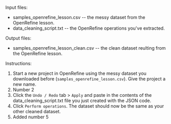 Input files:
- samples_openrefine_lesson.csv -- the messy dataset from the OpenRefine lesson.    
- data_cleaning_script.txt -- the OpenRefine operations you've extracted. 
  
Output files:  
- samples_openrefine_lesson_clean.csv -- the clean dataset reulting from the OpenRefine lesson.  

Instructions:  
1. Start a new project in OpenRefine using the messy dataset you downloaded before (`samples_openrefine_lesson.csv`). Give the project a new name.  
2. Number 2
3. Click the `Undo / Redo` tab > `Apply` and paste in the contents of the data_cleaning_script.txt file you just created with the JSON code.  
4. Click `Perform operations`. The dataset should now be the same as your other cleaned dataset.  
5. Added number 5
